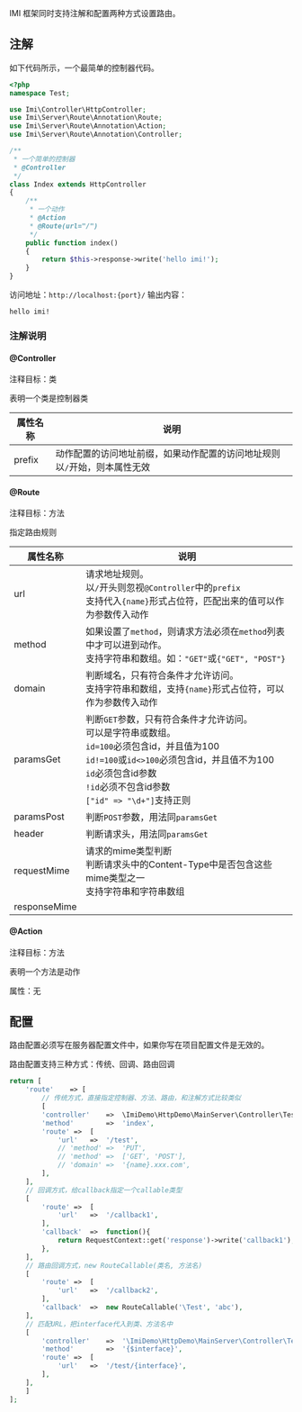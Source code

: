 IMI 框架同时支持注解和配置两种方式设置路由。

## 注解

如下代码所示，一个最简单的控制器代码。

```php
<?php
namespace Test;

use Imi\Controller\HttpController;
use Imi\Server\Route\Annotation\Route;
use Imi\Server\Route\Annotation\Action;
use Imi\Server\Route\Annotation\Controller;

/**
 * 一个简单的控制器
 * @Controller
 */
class Index extends HttpController
{
	/**
	 * 一个动作
	 * @Action
	 * @Route(url="/")
	 */
	public function index()
	{
		return $this->response->write('hello imi!');
	}
}
```

访问地址：`http://localhost:{port}/`
输出内容：
```
hello imi!
```

### 注解说明

#### @Controller

注释目标：类

表明一个类是控制器类

| 属性名称 | 说明 |
| ------------ | ------------ 
| prefix | 动作配置的访问地址前缀，如果动作配置的访问地址规则以`/`开始，则本属性无效 |

#### @Route

注释目标：方法

指定路由规则

| 属性名称 | 说明 |
| ------------ | ------------ 
| url | 请求地址规则。<br/>以`/`开头则忽视`@Controller`中的`prefix`<br/>支持代入`{name}`形式占位符，匹配出来的值可以作为参数传入动作 |
| method | 如果设置了`method`，则请求方法必须在`method`列表中才可以进到动作。<br/>支持字符串和数组。如：`"GET"`或`{"GET", "POST"}` |
| domain | 判断域名，只有符合条件才允许访问。<br/>支持字符串和数组，支持`{name}`形式占位符，可以作为参数传入动作 |
| paramsGet | 判断`GET`参数，只有符合条件才允许访问。<br/>可以是字符串或数组。<br/>`id=100`必须包含id，并且值为100<br/>`id!=100`或`id<>100`必须包含id，并且值不为100<br/>`id`必须包含id参数<br/>`!id`必须不包含id参数</br>`["id" => "\d+"]`支持正则</br> |
| paramsPost | 判断`POST`参数，用法同`paramsGet` |
| header | 判断请求头，用法同`paramsGet` |
| requestMime | 请求的mime类型判断<br/>判断请求头中的Content-Type中是否包含这些mime类型之一<br/>支持字符串和字符串数组<br/> |
| responseMime |  |

#### @Action

注释目标：方法

表明一个方法是动作

属性：无

## 配置

路由配置必须写在服务器配置文件中，如果你写在项目配置文件是无效的。

路由配置支持三种方式：传统、回调、路由回调

```php
return [
    'route'    => [
    	// 传统方式，直接指定控制器、方法、路由，和注解方式比较类似
        [
		'controller'	=>	\ImiDemo\HttpDemo\MainServer\Controller\Test::class,
		'method'		=>	'index',
		'route'	=>	[
			'url'	=>	'/test',
			// 'method'	=>	'PUT',
			// 'method'	=>	['GET', 'POST'],
			// 'domain'	=>	'{name}.xxx.com',
		],
	],
	// 回调方式，给callback指定一个callable类型
	[
		'route'	=>	[
			'url'	=>	'/callback1',
		],
		'callback'	=>	function(){
			return RequestContext::get('response')->write('callback1');
		},
	],
	// 路由回调方式，new RouteCallable(类名, 方法名)
	[
		'route'	=>	[
			'url'	=>	'/callback2',
		],
		'callback'	=>	new RouteCallable('\Test', 'abc'),
	],
	// 匹配URL，把interface代入到类、方法名中
	[
		'controller'	=>	'\ImiDemo\HttpDemo\MainServer\Controller\Test{$interface}',
		'method'		=>	'{$interface}',
		'route'	=>	[
			'url'	=>	'/test/{interface}',
		],
	],
    ]
];
```
